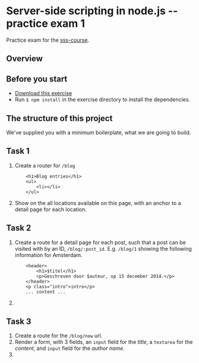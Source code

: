 # Server-side scripting in node.js -- practice exam 1

Practice exam for the [sss-course](https://github.com/CMDA/sss-course).

## Overview



## Before you start
* [Download this exercise](http://cl.ly/1z0Q373i1Q0R)
* Run ```$ npm install``` in the exercise directory to install the dependencies. 

## The structure of this project
We've supplied you with a minimum boilerplate, what we are going to build.


## Task 1
1. Create a router for ```/blog```
    ```
        <h1>Blog entries</h1>
        <ul>
            <li></li>
        </ul>
    ```
2. Show on the all locations available on this page, with an anchor to a detail page for each location.


## Task 2
1. Create a route for a detail page for each post, such that a post can be visited with by an ID, ```/blog/:post_id```. E.g. ```/blog/1``` showing the following information for Amsterdam.
    ```
        <header>
            <h1>$titel</h1>
            <p>Geschreven door $auteur, op 15 december 2014.</p>
        </header>
        <p class="intro">intro</p>
        ... content ...
    ```
2. 


## Task 3
1. Create a route for the ```/blog/new``` url. 
2. Render a form, with 3 fields, an ```input``` field for the _title_, a ```textarea``` for the _content_, and ```input``` field for the _author name_.
3. 


